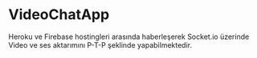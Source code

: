 # VideoChatApp
Heroku ve Firebase hostingleri arasında haberleşerek Socket.io üzerinde Video ve ses aktarımını P-T-P şeklinde yapabilmektedir.
